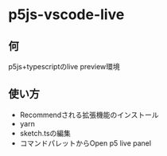 # p5js-vscode-live

## 何

p5js+typescriptのlive preview環境

## 使い方

+ Recommendされる拡張機能のインストール
+ yarn
+ sketch.tsの編集
+ コマンドパレットからOpen p5 live panel